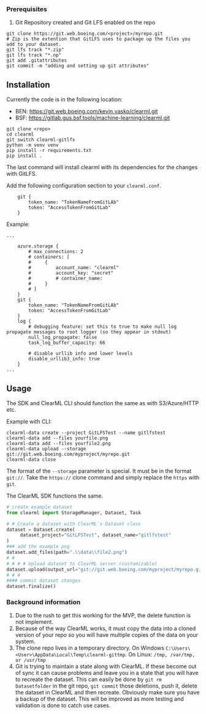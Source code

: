 ### Prerequisites

1. Git Repository created and Git LFS enabled on the repo
   
``` 
git clone https://git.web.boeing.com/<project>/myrepo.git
# Zip is the extention that GitLFS uses to package up the files you add to your dataset.
git lfs track "*.zip"
git lfs track "*.np"
git add .gitattributes
git commit -m "adding and setting up git attributes" 
 ```

## Installation

Currently the code is in the following location: 

* BEN: https://git.web.boeing.com/kevin.vasko/clearml.git
* BSF: https://gitlab.gus.bsf.tools/machine-learning/clearml.git


```
git clone <repo>
cd clearml
git switch clearml-gitlfs
python -m venv venv
pip install -r requirements.txt
pip install .
```
The last command will install clearml with its dependencies for the changes with GitLFS.

Add the following configuration section to your `clearml.conf`.

```
    git {
        token_name: "TokenNameFromGitLAb"
        token: "AccessTokenFromGitLab"   
    }
```

Example:
```
...

    azure.storage {
        # max_connections: 2
        # containers: [
        #     {
        #         account_name: "clearml"
        #         account_key: "secret"
        #         # container_name:
        #     }
        # ]
    }
    git {
        token_name: "TokenNameFromGitLAb"
        token: "AccessTokenFromGitLab"   
    }
    log {
        # debugging feature: set this to true to make null log propagate messages to root logger (so they appear in stdout)
        null_log_propagate: false
        task_log_buffer_capacity: 66

        # disable urllib info and lower levels
        disable_urllib3_info: true
    }
...
```

## Usage

The SDK and ClearML CLI should function the same as with S3/Azure/HTTP etc.

Example with CLI:
```
clearml-data create --project GitLFSTest --name gitlfstest
clearml-data add --files yourfile.png
clearml-data add --files yourfile2.png
clearml-data upload --storage git://git.web.boeing.com/myproject/myrepo.git
clearml-data close
```

The format of the `--storage` parameter is special. It must be in the format `git://`. 
Take the `https://` clone command and simply replace the `https` with `git`.

The ClearML SDK functions the same.

```python
# create example dataset
from clearml import StorageManager, Dataset, Task

# # Create a dataset with ClearML`s Dataset class
dataset = Dataset.create(
     dataset_project="GitLFSTest", dataset_name="gitlfstest"
)
### add the example png
dataset.add_files(path=".\\data\\file2.png")
# #
# # # # Upload dataset to ClearML server (customizable)
dataset.upload(output_url="git://git.web.boeing.com/myproject/myrepo.git")
# # #
#### commit dataset changes
dataset.finalize()
```

### Background information 

1. Due to the rush to get this working for the MVP, the delete function is not implement. 
2. Because of the way ClearML works, it must copy the data into a cloned version of your repo so you will have multiple copies of the data on your system.
3. The clone repo lives in a temporary directory. On Windows `C:\Users\<User>\AppData\Local\Temp\clearml-gittmp`. On Linux: `/tmp, /var/tmp, or /usr/tmp`
4. Git is trying to maintain a state along with ClearML. If these become out of sync it can cause problems and leave you in a state that you will have to recreate the dataset. This can easily be done by `git rm Datasetfolder` in the git repo, `git commit` those deletions, push it, delete the dataset in ClearML and then recreate. Obviously make sure you have a backup of the dataset. This will be improved as more testing and validation is done to catch use cases.

